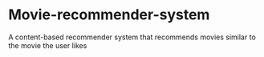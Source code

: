 # Movie-recommender-system
A content-based recommender system that recommends movies similar to the movie the user likes
